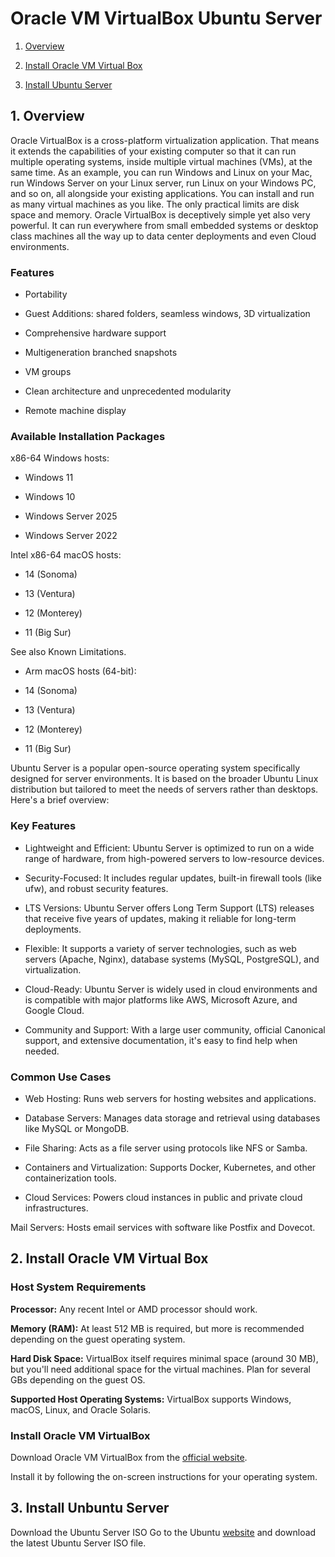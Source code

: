 # Oracle VM VirtualBox Ubuntu Server
1. [Overview](#overview)

2. [Install Oracle VM Virtual Box](#install)

3. [Install Ubuntu Server](#install2)

<a name="overview"></a>
## 1. Overview
Oracle VirtualBox is a cross-platform virtualization application. That means it
extends the capabilities of your existing computer so that it can run multiple
operating systems, inside multiple virtual machines (VMs), at the same time. As an
example, you can run Windows and Linux on your Mac, run Windows Server on
your Linux server, run Linux on your Windows PC, and so on, all alongside your
existing applications. You can install and run as many virtual machines as you
like. The only practical limits are disk space and memory.
Oracle VirtualBox is deceptively simple yet also very powerful. It can run
everywhere from small embedded systems or desktop class machines all the way
up to data center deployments and even Cloud environments.

### Features
- Portability

- Guest Additions: shared folders, seamless windows, 3D virtualization

- Comprehensive hardware support

- Multigeneration branched snapshots

- VM groups

- Clean architecture and unprecedented modularity

- Remote machine display

### Available Installation Packages

x86-64 Windows hosts:

- Windows 11

- Windows 10

- Windows Server 2025

- Windows Server 2022

Intel x86-64 macOS hosts:

- 14 (Sonoma)

- 13 (Ventura)

- 12 (Monterey)

- 11 (Big Sur)

See also Known Limitations.

- Arm macOS hosts (64-bit):
- 14 (Sonoma)

- 13 (Ventura)

- 12 (Monterey)

- 11 (Big Sur)

Ubuntu Server is a popular open-source operating system specifically designed for server environments. It is based on the broader Ubuntu Linux distribution but tailored to meet the needs of servers rather than desktops. Here's a brief overview:

### Key Features
- Lightweight and Efficient: Ubuntu Server is optimized to run on a wide range of hardware, from high-powered servers to low-resource devices.

- Security-Focused: It includes regular updates, built-in firewall tools (like ufw), and robust security features.

- LTS Versions: Ubuntu Server offers Long Term Support (LTS) releases that receive five years of updates, making it reliable for long-term deployments.

- Flexible: It supports a variety of server technologies, such as web servers (Apache, Nginx), database systems (MySQL, PostgreSQL), and virtualization.

- Cloud-Ready: Ubuntu Server is widely used in cloud environments and is compatible with major platforms like AWS, Microsoft Azure, and Google Cloud.

- Community and Support: With a large user community, official Canonical support, and extensive documentation, it's easy to find help when needed.

### Common Use Cases
- Web Hosting: Runs web servers for hosting websites and applications.

- Database Servers: Manages data storage and retrieval using databases like MySQL or MongoDB.

- File Sharing: Acts as a file server using protocols like NFS or Samba.

- Containers and Virtualization: Supports Docker, Kubernetes, and other containerization tools.

- Cloud Services: Powers cloud instances in public and private cloud infrastructures.

Mail Servers: Hosts email services with software like Postfix and Dovecot.

<a name="install"></a>
## 2. Install Oracle VM Virtual Box

### Host System Requirements

**Processor:** Any recent Intel or AMD processor should work.

**Memory (RAM):** At least 512 MB is required, but more is recommended depending on the guest operating system.

**Hard Disk Space:** VirtualBox itself requires minimal space (around 30 MB), but you'll need additional space for the virtual machines. Plan for several GBs depending on the guest OS.

**Supported Host Operating Systems:** VirtualBox supports Windows, macOS, Linux, and Oracle Solaris.

### Install Oracle VM VirtualBox
Download Oracle VM VirtualBox from the [official website](https://www.virtualbox.org).

Install it by following the on-screen instructions for your operating system.

<a name="install2"></a>
## 3. Install Unbuntu Server
Download the Ubuntu Server ISO
Go to the Ubuntu [website](https://ubuntu.com/download/server) and download the latest Ubuntu Server ISO file.
